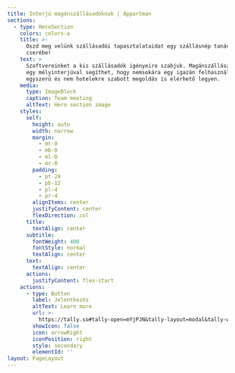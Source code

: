 ```yaml
---
title: Interjú magánszállásadóknak | Appartman
sections:
  - type: HeroSection
    colors: colors-a
    title: >-
      Oszd meg velünk szállásadói tapasztalataidat egy szállásnép tanácsadásért
      cserébe!
    text: >
      Szoftvereinket a kis szállásadók igényeire szabjuk. Magánszállásadóként
      egy mélyinterjúval segíthet, hogy nemsokára egy igazán felhasználóbarát,
      egyszerű és nem hotelekre szabott megoldás is elérhető legyen.
    media:
      type: ImageBlock
      caption: Team meeting
      altText: Hero section image
    styles:
      self:
        height: auto
        width: narrow
        margin:
          - mt-0
          - mb-0
          - ml-0
          - mr-0
        padding:
          - pt-24
          - pb-12
          - pl-4
          - pr-4
        alignItems: center
        justifyContent: center
        flexDirection: col
      title:
        textAlign: center
      subtitle:
        fontWeight: 400
        fontStyle: normal
        textAlign: center
      text:
        textAlign: center
      actions:
        justifyContent: flex-start
    actions:
      - type: Button
        label: Jelentkezés
        altText: Learn more
        url: >-
          https://tally.so#tally-open=mYjPJN&tally-layout=modal&tally-width=1280&tally-overlay=1
        showIcon: false
        icon: arrowRight
        iconPosition: right
        style: secondary
        elementId: ''
layout: PageLayout
---
```

